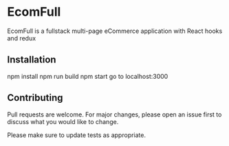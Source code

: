 # EcomFull

EcomFull is a fullstack multi-page eCommerce application with React hooks and redux

## Installation

npm install
npm run build
npm start
go to localhost:3000



## Contributing
Pull requests are welcome. For major changes, please open an issue first to discuss what you would like to change.

Please make sure to update tests as appropriate.

